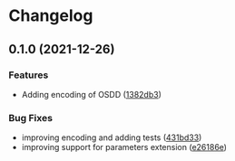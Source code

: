 # Changelog

## 0.1.0 (2021-12-26)


### Features

* Adding encoding of OSDD ([1382db3](https://www.github.com/constantinius/opynsearch/commit/1382db320d57a1ccdc1c310f7146f99b6f4a78f4))


### Bug Fixes

* improving encoding and adding tests ([431bd33](https://www.github.com/constantinius/opynsearch/commit/431bd33fabb751999e133070aa08afda42bf409c))
* improving support for parameters extension ([e26186e](https://www.github.com/constantinius/opynsearch/commit/e26186ef4612b0693a5269d5e1b0d4e72471551d))
